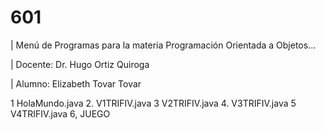 # 601

| Menú de Programas para la materia Programación Orientada a Objetos...

| Docente: Dr. Hugo Ortiz Quiroga 

| Alumno: Elizabeth Tovar Tovar 

1  HolaMundo.java
2. V1TRIFIV.java
3  V2TRIFIV.java
4. V3TRIFIV.java
5  V4TRIFIV.java
6, JUEGO